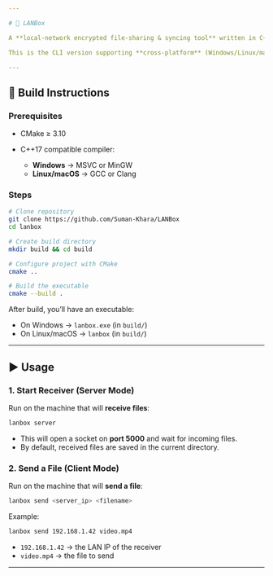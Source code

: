 ```yaml
---

# 📘 LANBox

A **local-network encrypted file-sharing & syncing tool** written in C++.

This is the CLI version supporting **cross-platform** (Windows/Linux/macOS).

---
```


## 🚀 Build Instructions

### Prerequisites

* CMake ≥ 3.10
* C++17 compatible compiler:

  * **Windows** → MSVC or MinGW
  * **Linux/macOS** → GCC or Clang

### Steps

```bash
# Clone repository
git clone https://github.com/Suman-Khara/LANBox
cd lanbox

# Create build directory
mkdir build && cd build

# Configure project with CMake
cmake ..

# Build the executable
cmake --build .
```

After build, you’ll have an executable:

* On Windows → `lanbox.exe` (in `build/`)
* On Linux/macOS → `lanbox` (in `build/`)

---

## ▶️ Usage

### 1. Start Receiver (Server Mode)

Run on the machine that will **receive files**:

```bash
lanbox server
```

* This will open a socket on **port 5000** and wait for incoming files.
* By default, received files are saved in the current directory.

### 2. Send a File (Client Mode)

Run on the machine that will **send a file**:

```bash
lanbox send <server_ip> <filename>
```

Example:

```bash
lanbox send 192.168.1.42 video.mp4
```

* `192.168.1.42` → the LAN IP of the receiver
* `video.mp4` → the file to send

---